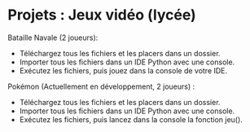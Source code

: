# Projets : Jeux vidéo (lycée)

Bataille Navale (2 joueurs):
- Téléchargez tous les fichiers et les placers dans un dossier.
- Importer tous les fichiers dans un IDE Python avec une console.
- Exécutez les fichiers, puis jouez dans la console de votre IDE.

Pokémon (Actuellement en développement, 2 joueurs) :
- Téléchargez tous les fichiers et les placers dans un dossier.
- Importer tous les fichiers dans un IDE Python avec une console.
- Exécutez les fichiers, puis lancez dans la console la fonction jeu().
